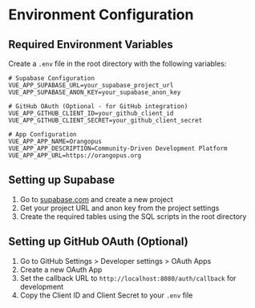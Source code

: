 # Environment Configuration

## Required Environment Variables

Create a `.env` file in the root directory with the following variables:

```env
# Supabase Configuration
VUE_APP_SUPABASE_URL=your_supabase_project_url
VUE_APP_SUPABASE_ANON_KEY=your_supabase_anon_key

# GitHub OAuth (Optional - for GitHub integration)
VUE_APP_GITHUB_CLIENT_ID=your_github_client_id
VUE_APP_GITHUB_CLIENT_SECRET=your_github_client_secret

# App Configuration
VUE_APP_APP_NAME=Orangopus
VUE_APP_APP_DESCRIPTION=Community-Driven Development Platform
VUE_APP_APP_URL=https://orangopus.org
```

## Setting up Supabase

1. Go to [supabase.com](https://supabase.com) and create a new project
2. Get your project URL and anon key from the project settings
3. Create the required tables using the SQL scripts in the root directory

## Setting up GitHub OAuth (Optional)

1. Go to GitHub Settings > Developer settings > OAuth Apps
2. Create a new OAuth App
3. Set the callback URL to `http://localhost:8080/auth/callback` for development
4. Copy the Client ID and Client Secret to your `.env` file 